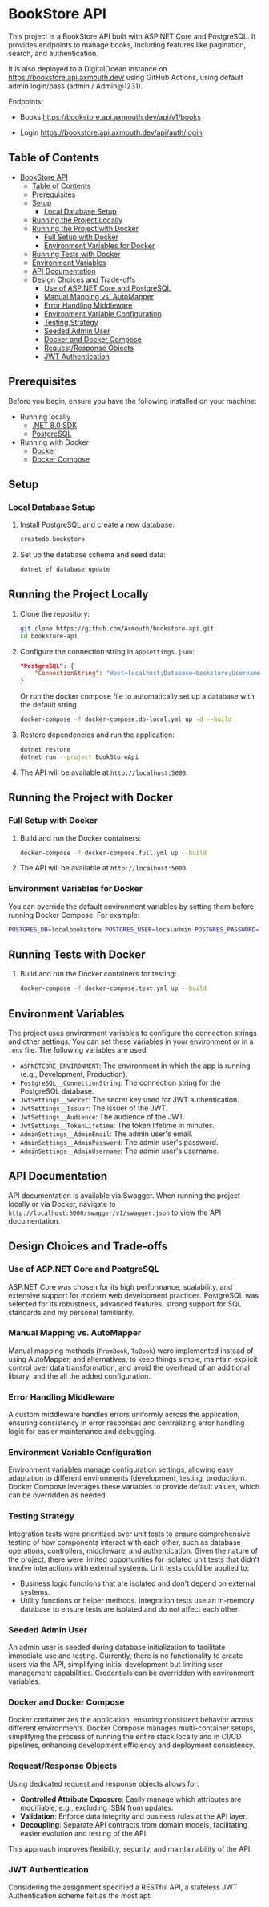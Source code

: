 # BookStore API

This project is a BookStore API built with ASP.NET Core and PostgreSQL. It provides endpoints to manage books, including features like pagination, search, and authentication.

It is also deployed to a DigitalOcean instance on https://bookstore.api.axmouth.dev/ using GitHub Actions, using default admin login/pass (admin / Admin@1231).

Endpoints:

  - Books https://bookstore.api.axmouth.dev/api/v1/books

  - Login https://bookstore.api.axmouth.dev/api/auth/login

## Table of Contents

- [BookStore API](#bookstore-api)
  - [Table of Contents](#table-of-contents)
  - [Prerequisites](#prerequisites)
  - [Setup](#setup)
    - [Local Database Setup](#local-database-setup)
  - [Running the Project Locally](#running-the-project-locally)
  - [Running the Project with Docker](#running-the-project-with-docker)
    - [Full Setup with Docker](#full-setup-with-docker)
    - [Environment Variables for Docker](#environment-variables-for-docker)
  - [Running Tests with Docker](#running-tests-with-docker)
  - [Environment Variables](#environment-variables)
  - [API Documentation](#api-documentation)
  - [Design Choices and Trade-offs](#design-choices-and-trade-offs)
    - [Use of ASP.NET Core and PostgreSQL](#use-of-aspnet-core-and-postgresql)
    - [Manual Mapping vs. AutoMapper](#manual-mapping-vs-automapper)
    - [Error Handling Middleware](#error-handling-middleware)
    - [Environment Variable Configuration](#environment-variable-configuration)
    - [Testing Strategy](#testing-strategy)
    - [Seeded Admin User](#seeded-admin-user)
    - [Docker and Docker Compose](#docker-and-docker-compose)
    - [Request/Response Objects](#requestresponse-objects)
    - [JWT Authentication](#jwt-authentication)

## Prerequisites

Before you begin, ensure you have the following installed on your machine:

- Running locally
  - [.NET 8.0 SDK](https://dotnet.microsoft.com/download/dotnet/8.0)
  - [PostgreSQL](https://www.postgresql.org/download/)
- Running with Docker
  - [Docker](https://www.docker.com/get-started)
  - [Docker Compose](https://docs.docker.com/compose/install/)

## Setup

### Local Database Setup

1. Install PostgreSQL and create a new database:

    ```sh
    createdb bookstore
    ```

2. Set up the database schema and seed data:

    ```sh
    dotnet ef database update
    ```

## Running the Project Locally

1. Clone the repository:

    ```sh
    git clone https://github.com/Axmouth/bookstore-api.git
    cd bookstore-api
    ```

2. Configure the connection string in `appsettings.json`:

    ```json
    "PostgreSQL": {
        "ConnectionString": "Host=localhost;Database=bookstore;Username=admin;Password=admin123;Port=5432"
    }
    ```

    Or run the docker compose file to automatically set up a database with the default string
    ```bash
    docker-compose -f docker-compose.db-local.yml up -d --build
    ```

3. Restore dependencies and run the application:

    ```sh
    dotnet restore
    dotnet run --project BookStoreApi
    ```

4. The API will be available at `http://localhost:5000`.

## Running the Project with Docker

### Full Setup with Docker

1. Build and run the Docker containers:

    ```sh
    docker-compose -f docker-compose.full.yml up --build
    ```

2. The API will be available at `http://localhost:5000`.

### Environment Variables for Docker

You can override the default environment variables by setting them before running Docker Compose. For example:

```sh
POSTGRES_DB=localbookstore POSTGRES_USER=localadmin POSTGRES_PASSWORD=localpass docker-compose -f docker-compose.full.yml up --build
```

## Running Tests with Docker

1. Build and run the Docker containers for testing:

    ```sh
    docker-compose -f docker-compose.test.yml up --build
    ```

## Environment Variables

The project uses environment variables to configure the connection strings and other settings. You can set these variables in your environment or in a `.env` file. The following variables are used:

- `ASPNETCORE_ENVIRONMENT`: The environment in which the app is running (e.g., Development, Production).
- `PostgreSQL__ConnectionString`: The connection string for the PostgreSQL database.
- `JwtSettings__Secret`: The secret key used for JWT authentication.
- `JwtSettings__Issuer`: The issuer of the JWT.
- `JwtSettings__Audience`: The audience of the JWT.
- `JwtSettings__TokenLifetime`: The token lifetime in minutes.
- `AdminSettings__AdminEmail`: The admin user's email.
- `AdminSettings__AdminPassword`: The admin user's password.
- `AdminSettings__AdminUsername`: The admin user's username.

## API Documentation

API documentation is available via Swagger. When running the project locally or via Docker, navigate to `http://localhost:5000/swagger/v1/swagger.json` to view the API documentation.

## Design Choices and Trade-offs

### Use of ASP.NET Core and PostgreSQL
ASP.NET Core was chosen for its high performance, scalability, and extensive support for modern web development practices. PostgreSQL was selected for its robustness, advanced features, strong support for SQL standards and my personal familiarity.

### Manual Mapping vs. AutoMapper
Manual mapping methods (`FromBook`, `ToBook`) were implemented instead of using AutoMapper, and alternatives, to keep things simple, maintain explicit control over data transformation, and avoid the overhead of an additional library, and the all the added configuration.

### Error Handling Middleware
A custom middleware handles errors uniformly across the application, ensuring consistency in error responses and centralizing error handling logic for easier maintenance and debugging.

### Environment Variable Configuration
Environment variables manage configuration settings, allowing easy adaptation to different environments (development, testing, production). Docker Compose leverages these variables to provide default values, which can be overridden as needed.

### Testing Strategy
Integration tests were prioritized over unit tests to ensure comprehensive testing of how components interact with each other, such as database operations, controllers, middleware, and authentication. Given the nature of the project, there were limited opportunities for isolated unit tests that didn't involve interactions with external systems. Unit tests could be applied to:
- Business logic functions that are isolated and don't depend on external systems.
- Utility functions or helper methods.
Integration tests use an in-memory database to ensure tests are isolated and do not affect each other.

### Seeded Admin User
An admin user is seeded during database initialization to facilitate immediate use and testing. Currently, there is no functionality to create users via the API, simplifying initial development but limiting user management capabilities. Credentials can be overridden with environment variables.

### Docker and Docker Compose
Docker containerizes the application, ensuring consistent behavior across different environments. Docker Compose manages multi-container setups, simplifying the process of running the entire stack locally and in CI/CD pipelines, enhancing development efficiency and deployment consistency.

### Request/Response Objects

Using dedicated request and response objects allows for:
- **Controlled Attribute Exposure**: Easily manage which attributes are modifiable, e.g., excluding ISBN from updates.
- **Validation**: Enforce data integrity and business rules at the API layer.
- **Decoupling**: Separate API contracts from domain models, facilitating easier evolution and testing of the API.

This approach improves flexibility, security, and maintainability of the API.

### JWT Authentication

Considering the assignment specified a RESTful API, a stateless JWT Authentication scheme felt as the most apt.
